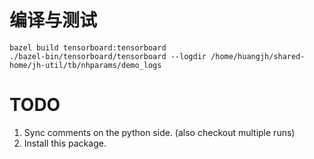 # 编译与测试

```shell
bazel build tensorboard:tensorboard
./bazel-bin/tensorboard/tensorboard --logdir /home/huangjh/shared-home/jh-util/tb/nhparams/demo_logs
```

# TODO

1. Sync comments on the python side. (also checkout multiple runs)
2. Install this package.

